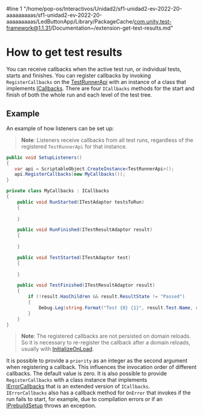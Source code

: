 #line 1 "/home/pop-os/Interactivos/Unidad2/sf1-unidad2-ev-2022-20-aaaaaaaaas/sf1-unidad2-ev-2022-20-aaaaaaaaas/LedButtonApp/Library/PackageCache/com.unity.test-framework@1.1.31/Documentation~/extension-get-test-results.md"
# How to get test results
You can receive callbacks when the active test run, or individual tests, starts and finishes. You can register callbacks by invoking `RegisterCallbacks` on the [TestRunnerApi](./reference-test-runner-api.md) with an instance of a class that implements [ICallbacks](./reference-icallbacks.md). There are four `ICallbacks` methods for the start and finish of both the whole run and each level of the test tree. 

## Example
An example of how listeners can be set up: 

> **Note**: Listeners receive callbacks from all test runs, regardless of the registered `TestRunnerApi` for that instance.

``` C#
public void SetupListeners()
{
   var api = ScriptableObject.CreateInstance<TestRunnerApi>();
   api.RegisterCallbacks(new MyCallbacks());
}

private class MyCallbacks : ICallbacks
{
    public void RunStarted(ITestAdaptor testsToRun)
    {
       
    }

    public void RunFinished(ITestResultAdaptor result)
    {
       
    }

    public void TestStarted(ITestAdaptor test)
    {
       
    }

    public void TestFinished(ITestResultAdaptor result)
    {
        if (!result.HasChildren && result.ResultState != "Passed")
        {
            Debug.Log(string.Format("Test {0} {1}", result.Test.Name, result.ResultState));
        }
    }
}
```

> **Note**: The registered callbacks are not persisted on domain reloads. So it is necessary to re-register the callback after a domain reloads, usually with [InitializeOnLoad](https://docs.unity3d.com/Manual/RunningEditorCodeOnLaunch.html).

It is possible to provide a `priority` as an integer as the second argument when registering a callback. This influences the invocation order of different callbacks. The default value is zero. It is also possible to provide `RegisterCallbacks` with a class instance that implements [IErrorCallbacks](./reference-ierror-callbacks.md) that is an extended version of `ICallbacks`. `IErrorCallbacks` also has a callback method for `OnError` that invokes if the run fails to start, for example, due to compilation errors or if an [IPrebuildSetup](./reference-setup-and-cleanup.md) throws an exception. 